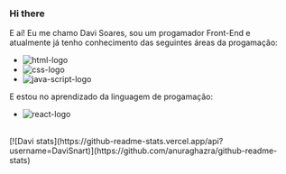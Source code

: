 ### Hi there 

E aí! Eu me chamo Davi Soares, sou um progamador Front-End e atualmente já tenho conhecimento das seguintes áreas da progamação:

- <img src="https://img.shields.io/badge/HTML5-E34F26?style=for-the-badge&logo=html5&logoColor=white" alt="html-logo"/>
- <img src="https://img.shields.io/badge/CSS3-1572B6?style=for-the-badge&logo=css3&logoColor=white" alt="css-logo"/>
- <img src="https://img.shields.io/badge/JavaScript-F7DF1E?style=for-the-badge&logo=javascript&logoColor=black" alt="java-script-logo"/>

E estou no aprendizado da linguagem de progamação:

- <img src="https://img.shields.io/badge/React-20232A?style=for-the-badge&logo=react&logoColor=61DAFB" alt="react-logo"/>
<br>
	[![Davi stats](https://github-readme-stats.vercel.app/api?username=DaviSnart)](https://github.com/anuraghazra/github-readme-stats)


